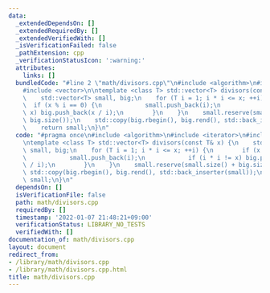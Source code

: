 ```yaml
---
data:
  _extendedDependsOn: []
  _extendedRequiredBy: []
  _extendedVerifiedWith: []
  _isVerificationFailed: false
  _pathExtension: cpp
  _verificationStatusIcon: ':warning:'
  attributes:
    links: []
  bundledCode: "#line 2 \"math/divisors.cpp\"\n#include <algorithm>\n#include <iterator>\n\
    #include <vector>\n\ntemplate <class T> std::vector<T> divisors(const T& x) {\n\
    \    std::vector<T> small, big;\n    for (T i = 1; i * i <= x; ++i) {\n      \
    \  if (x % i == 0) {\n            small.push_back(i);\n            if (i * i !=\
    \ x) big.push_back(x / i);\n        }\n    }\n    small.reserve(small.size() +\
    \ big.size());\n    std::copy(big.rbegin(), big.rend(), std::back_inserter(small));\n\
    \    return small;\n}\n"
  code: "#pragma once\n#include <algorithm>\n#include <iterator>\n#include <vector>\n\
    \ntemplate <class T> std::vector<T> divisors(const T& x) {\n    std::vector<T>\
    \ small, big;\n    for (T i = 1; i * i <= x; ++i) {\n        if (x % i == 0) {\n\
    \            small.push_back(i);\n            if (i * i != x) big.push_back(x\
    \ / i);\n        }\n    }\n    small.reserve(small.size() + big.size());\n   \
    \ std::copy(big.rbegin(), big.rend(), std::back_inserter(small));\n    return\
    \ small;\n}\n"
  dependsOn: []
  isVerificationFile: false
  path: math/divisors.cpp
  requiredBy: []
  timestamp: '2022-01-07 21:48:21+09:00'
  verificationStatus: LIBRARY_NO_TESTS
  verifiedWith: []
documentation_of: math/divisors.cpp
layout: document
redirect_from:
- /library/math/divisors.cpp
- /library/math/divisors.cpp.html
title: math/divisors.cpp
---
```

